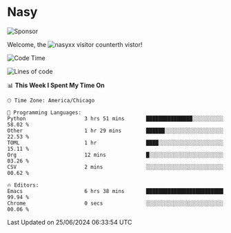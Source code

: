 # Nasy

<!--
<p align="center">
<img height="200" src="https://github-readme-stats.vercel.app/api?username=nasyxx&count_private=true&show_icons=true&theme=dracula&include_all_commits=true"/>
<img height="200" src="https://github-readme-stats.vercel.app/api/top-langs/?username=nasyxx&theme=dracula&hide=html,jupyter+notebook&count_private=true&show_icons=true"/>
</p>

  
----------------
-->

![Sponsor](https://img.shields.io/static/v1.svg?label=Sponsor&message=%E2%9D%A4&logo=GitHub&style=flat&color=pink)
 
Welcome, the ![nasyxx visitor counter](https://count.getloli.com/get/@nasyxx?theme=rule34)th vistor!
 
<!--START_SECTION:waka-->
![Code Time](http://img.shields.io/badge/Code%20Time-4%2C529%20hrs%206%20mins-blue)

![Lines of code](https://img.shields.io/badge/From%20Hello%20World%20I%27ve%20Written-6.3%20million%20lines%20of%20code-blue)

📊 **This Week I Spent My Time On** 

```text
🕑︎ Time Zone: America/Chicago

💬 Programming Languages: 
Python                   3 hrs 51 mins       ███████████████░░░░░░░░░░   58.02 % 
Other                    1 hr 29 mins        ██████░░░░░░░░░░░░░░░░░░░   22.53 % 
TOML                     1 hr                ████░░░░░░░░░░░░░░░░░░░░░   15.11 % 
Org                      12 mins             █░░░░░░░░░░░░░░░░░░░░░░░░   03.26 % 
CSV                      2 mins              ░░░░░░░░░░░░░░░░░░░░░░░░░   00.62 % 

🔥 Editors: 
Emacs                    6 hrs 38 mins       █████████████████████████   99.94 % 
Chrome                   0 secs              ░░░░░░░░░░░░░░░░░░░░░░░░░   00.06 % 
```


 Last Updated on 25/06/2024 06:33:54 UTC
<!--END_SECTION:waka-->

<!-- ![visitors](https://visitor-badge.laobi.icu/badge?page_id=nasyxx.nasyxx) -->
